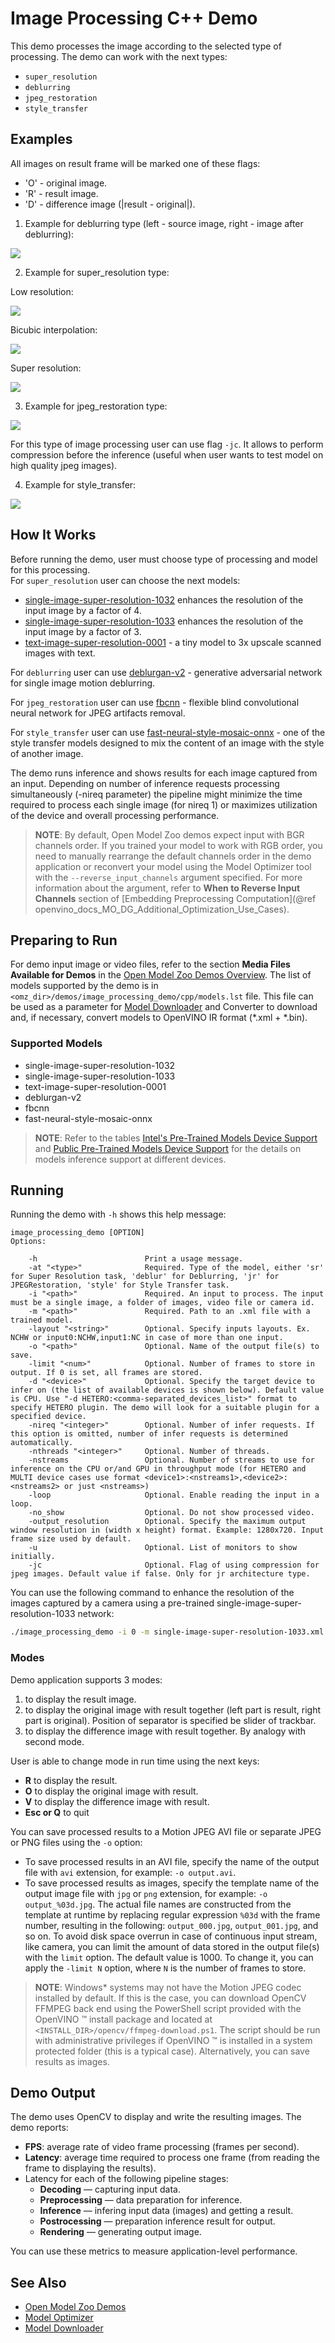 # Image Processing C++ Demo

This demo processes the image according to the selected type of processing. The demo can work with the next types:

* `super_resolution`
* `deblurring`
* `jpeg_restoration`
* `style_transfer`

## Examples

All images on result frame will be marked one of these flags:

* 'O' - original image.
* 'R' - result image.
* 'D' - difference image (|result - original|).

1. Example for deblurring type (left - source image, right - image after deblurring):

![](./assets/image_processing_deblurred_image.png)

2. Example for super_resolution type:

Low resolution:

![](./assets/image_processing_street_640x360.png)

Bicubic interpolation:

![](./assets/street_resized.png)

Super resolution:

![](./assets/street_resolution.png)

3. Example for jpeg_restoration type:

![](./assets/parrots_restoration.png)

For this type of image processing user can use flag `-jc`. It allows to perform compression before the inference (useful when user wants to test model on high quality jpeg images).

4. Example for style_transfer:

![](./assets/style_transfer.jpg)

## How It Works

Before running the demo, user must choose type of processing and model for this processing.\
For `super_resolution` user can choose the next models:

* [single-image-super-resolution-1032](../../../models/intel/single-image-super-resolution-1032/README.md) enhances the resolution of the input image by a factor of 4.
* [single-image-super-resolution-1033](../../../models/intel/single-image-super-resolution-1033/README.md) enhances the resolution of the input image by a factor of 3.
* [text-image-super-resolution-0001](../../../models/intel/text-image-super-resolution-0001/README.md) - a tiny model to 3x upscale scanned images with text.

For `deblurring` user can use [deblurgan-v2](../../../models/public/deblurgan-v2/README.md) - generative adversarial network for single image motion deblurring.

For `jpeg_restoration` user can use [fbcnn](../../../models/public/fbcnn/README.md) - flexible blind convolutional neural network for JPEG artifacts removal.

For `style_transfer` user can use [fast-neural-style-mosaic-onnx](../../../models/public/fast-neural-style-mosaic-onnx/README.md) - one of the style transfer models designed to mix the content of an image with the style of another image.

The demo runs inference and shows results for each image captured from an input. Depending on number of inference requests processing simultaneously (-nireq parameter) the pipeline might minimize the time required to process each single image (for nireq 1) or maximizes utilization of the device and overall processing performance.

> **NOTE**: By default, Open Model Zoo demos expect input with BGR channels order. If you trained your model to work with RGB order, you need to manually rearrange the default channels order in the demo application or reconvert your model using the Model Optimizer tool with the `--reverse_input_channels` argument specified. For more information about the argument, refer to **When to Reverse Input Channels** section of [Embedding Preprocessing Computation](@ref openvino_docs_MO_DG_Additional_Optimization_Use_Cases).

## Preparing to Run

For demo input image or video files, refer to the section **Media Files Available for Demos** in the [Open Model Zoo Demos Overview](../../README.md).
The list of models supported by the demo is in `<omz_dir>/demos/image_processing_demo/cpp/models.lst` file.
This file can be used as a parameter for [Model Downloader](../../../tools/model_tools/README.md) and Converter to download and, if necessary, convert models to OpenVINO IR format (\*.xml + \*.bin).

### Supported Models

* single-image-super-resolution-1032
* single-image-super-resolution-1033
* text-image-super-resolution-0001
* deblurgan-v2
* fbcnn
* fast-neural-style-mosaic-onnx

> **NOTE**: Refer to the tables [Intel's Pre-Trained Models Device Support](../../../models/intel/device_support.md) and [Public Pre-Trained Models Device Support](../../../models/public/device_support.md) for the details on models inference support at different devices.

## Running

Running the demo with `-h` shows this help message:
```
image_processing_demo [OPTION]
Options:

    -h                        Print a usage message.
    -at "<type>"              Required. Type of the model, either 'sr' for Super Resolution task, 'deblur' for Deblurring, 'jr' for JPEGRestoration, 'style' for Style Transfer task.
    -i "<path>"               Required. An input to process. The input must be a single image, a folder of images, video file or camera id.
    -m "<path>"               Required. Path to an .xml file with a trained model.
    -layout "<string>"        Optional. Specify inputs layouts. Ex. NCHW or input0:NCHW,input1:NC in case of more than one input.
    -o "<path>"               Optional. Name of the output file(s) to save.
    -limit "<num>"            Optional. Number of frames to store in output. If 0 is set, all frames are stored.
    -d "<device>"             Optional. Specify the target device to infer on (the list of available devices is shown below). Default value is CPU. Use "-d HETERO:<comma-separated_devices_list>" format to specify HETERO plugin. The demo will look for a suitable plugin for a specified device.
    -nireq "<integer>"        Optional. Number of infer requests. If this option is omitted, number of infer requests is determined automatically.
    -nthreads "<integer>"     Optional. Number of threads.
    -nstreams                 Optional. Number of streams to use for inference on the CPU or/and GPU in throughput mode (for HETERO and MULTI device cases use format <device1>:<nstreams1>,<device2>:<nstreams2> or just <nstreams>)
    -loop                     Optional. Enable reading the input in a loop.
    -no_show                  Optional. Do not show processed video.
    -output_resolution        Optional. Specify the maximum output window resolution in (width x height) format. Example: 1280x720. Input frame size used by default.
    -u                        Optional. List of monitors to show initially.
    -jc                       Optional. Flag of using compression for jpeg images. Default value if false. Only for jr architecture type.
```

You can use the following command to enhance the resolution of the images captured by a camera using a pre-trained single-image-super-resolution-1033 network:

```sh
./image_processing_demo -i 0 -m single-image-super-resolution-1033.xml -at sr
```

### Modes

Demo application supports 3 modes:

1. to display the result image.
2. to display the original image with result together (left part is result, right part is original). Position of separator is specified be slider of trackbar.
3. to display the difference image with result together. By analogy with second mode.

User is able to change mode in run time using the next keys:

* **R** to display the result.
* **O** to display the original image with result.
* **V** to display the difference image with result.
* **Esc or Q** to quit

You can save processed results to a Motion JPEG AVI file or separate JPEG or PNG files using the `-o` option:

* To save processed results in an AVI file, specify the name of the output file with `avi` extension, for example: `-o output.avi`.
* To save processed results as images, specify the template name of the output image file with `jpg` or `png` extension, for example: `-o output_%03d.jpg`. The actual file names are constructed from the template at runtime by replacing regular expression `%03d` with the frame number, resulting in the following: `output_000.jpg`, `output_001.jpg`, and so on.
To avoid disk space overrun in case of continuous input stream, like camera, you can limit the amount of data stored in the output file(s) with the `limit` option. The default value is 1000. To change it, you can apply the `-limit N` option, where `N` is the number of frames to store.

>**NOTE**: Windows\* systems may not have the Motion JPEG codec installed by default. If this is the case, you can download OpenCV FFMPEG back end using the PowerShell script provided with the OpenVINO &trade; install package and located at `<INSTALL_DIR>/opencv/ffmpeg-download.ps1`. The script should be run with administrative privileges if OpenVINO &trade; is installed in a system protected folder (this is a typical case). Alternatively, you can save results as images.

## Demo Output

The demo uses OpenCV to display and write the resulting images. The demo reports:

* **FPS**: average rate of video frame processing (frames per second).
* **Latency**: average time required to process one frame (from reading the frame to displaying the results).
* Latency for each of the following pipeline stages:
  * **Decoding** — capturing input data.
  * **Preprocessing** — data preparation for inference.
  * **Inference** — infering input data (images) and getting a result.
  * **Postrocessing** — preparation inference result for output.
  * **Rendering** — generating output image.

You can use these metrics to measure application-level performance.

## See Also

* [Open Model Zoo Demos](../../README.md)
* [Model Optimizer](https://docs.openvino.ai/latest/openvino_docs_MO_DG_Deep_Learning_Model_Optimizer_DevGuide.html)
* [Model Downloader](../../../tools/model_tools/README.md)
